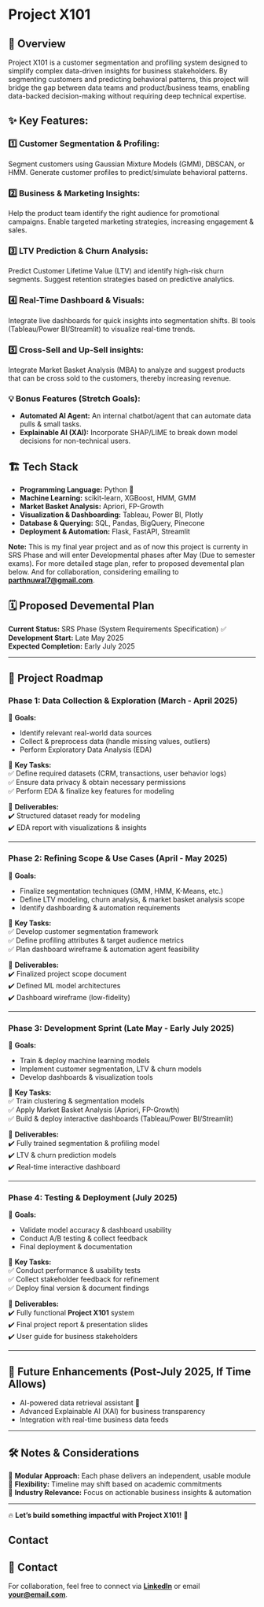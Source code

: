 # Project X101
## 📌 Overview
Project X101 is a customer segmentation and profiling system designed to simplify complex data-driven insights for business stakeholders. By segmenting customers and predicting behavioral patterns, this project will bridge the gap between data teams and product/business teams, enabling data-backed decision-making without requiring deep technical expertise.

## ✨ Key Features:
### 1️⃣ Customer Segmentation & Profiling:

Segment customers using Gaussian Mixture Models (GMM), DBSCAN, or HMM.
Generate customer profiles to predict/simulate behavioral patterns.

### 2️⃣ Business & Marketing Insights:

Help the product team identify the right audience for promotional campaigns.
Enable targeted marketing strategies, increasing engagement & sales.

### 3️⃣ LTV Prediction & Churn Analysis:

Predict Customer Lifetime Value (LTV) and identify high-risk churn segments.
Suggest retention strategies based on predictive analytics.

### 4️⃣ Real-Time Dashboard & Visuals:

Integrate live dashboards for quick insights into segmentation shifts.
BI tools (Tableau/Power BI/Streamlit) to visualize real-time trends.

### 5️⃣ Cross-Sell and Up-Sell insights:

Integrate Market Basket Analysis (MBA) to analyze and suggest products that can be cross sold to the customers, thereby increasing revenue.

### 💡 Bonus Features (Stretch Goals):

- **Automated AI Agent:** An internal chatbot/agent that can automate data pulls & small tasks.
- **Explainable AI (XAI):** Incorporate SHAP/LIME to break down model decisions for non-technical users.
### 
## 🏗️ Tech Stack
- **Programming Language:** Python 🐍
- **Machine Learning:** scikit-learn, XGBoost, HMM, GMM
- **Market Basket Analysis:** Apriori, FP-Growth
- **Visualization & Dashboarding:** Tableau, Power BI, Plotly
- **Database & Querying:** SQL, Pandas, BigQuery, Pinecone
- **Deployment & Automation:** Flask, FastAPI, Streamlit 

**Note:** This is my final year project and as of now this project is currenty in SRS Phase and will enter Developmental phases after May (Due to semester exams). For more detailed stage plan, refer to proposed devemental plan below. And for collaboration, considering emailing to **parthnuwal7@gmail.com**.


## 🗓️ Proposed Devemental Plan

**Current Status:** SRS Phase (System Requirements Specification) ✅  
**Development Start:** Late May 2025  
**Expected Completion:** Early July 2025  

---

## 🚀 Project Roadmap

### **Phase 1: Data Collection & Exploration (March - April 2025)**  
📌 **Goals:**  
- Identify relevant real-world data sources  
- Collect & preprocess data (handle missing values, outliers)  
- Perform Exploratory Data Analysis (EDA)  

📌 **Key Tasks:**  
✅ Define required datasets (CRM, transactions, user behavior logs)  
✅ Ensure data privacy & obtain necessary permissions  
✅ Perform EDA & finalize key features for modeling  

📌 **Deliverables:**  
✔️ Structured dataset ready for modeling  
✔️ EDA report with visualizations & insights  

---

### **Phase 2: Refining Scope & Use Cases (April - May 2025)**  
📌 **Goals:**  
- Finalize segmentation techniques (GMM, HMM, K-Means, etc.)  
- Define LTV modeling, churn analysis, & market basket analysis scope  
- Identify dashboarding & automation requirements  

📌 **Key Tasks:**  
✅ Develop customer segmentation framework  
✅ Define profiling attributes & target audience metrics  
✅ Plan dashboard wireframe & automation agent feasibility  

📌 **Deliverables:**  
✔️ Finalized project scope document  
✔️ Defined ML model architectures  
✔️ Dashboard wireframe (low-fidelity)  

---

### **Phase 3: Development Sprint (Late May - Early July 2025)**  
📌 **Goals:**  
- Train & deploy machine learning models  
- Implement customer segmentation, LTV & churn models  
- Develop dashboards & visualization tools  

📌 **Key Tasks:**  
✅ Train clustering & segmentation models  
✅ Apply Market Basket Analysis (Apriori, FP-Growth)  
✅ Build & deploy interactive dashboards (Tableau/Power BI/Streamlit)  

📌 **Deliverables:**  
✔️ Fully trained segmentation & profiling model  
✔️ LTV & churn prediction models  
✔️ Real-time interactive dashboard  

---

### **Phase 4: Testing & Deployment (July 2025)**  
📌 **Goals:**  
- Validate model accuracy & dashboard usability  
- Conduct A/B testing & collect feedback  
- Final deployment & documentation  

📌 **Key Tasks:**  
✅ Conduct performance & usability tests  
✅ Collect stakeholder feedback for refinement  
✅ Deploy final version & document findings  

📌 **Deliverables:**  
✔️ Fully functional **Project X101** system  
✔️ Final project report & presentation slides  
✔️ User guide for business stakeholders  

---

## 🎯 **Future Enhancements (Post-July 2025, If Time Allows)**  
- AI-powered data retrieval assistant 🤖  
- Advanced Explainable AI (XAI) for business transparency  
- Integration with real-time business data feeds  

---

## 🛠️ **Notes & Considerations**  
📌 **Modular Approach:** Each phase delivers an independent, usable module  
📌 **Flexibility:** Timeline may shift based on academic commitments  
📌 **Industry Relevance:** Focus on actionable business insights & automation  

---

🔥 **Let’s build something impactful with Project X101!** 🚀  


## Contact
## 📩 Contact
For collaboration, feel free to connect via **[LinkedIn](https://www.linkedin.com/in/parth-nuwal-9a81b9226)** or email **your@email.com**.
